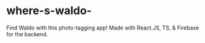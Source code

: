 # where-s-waldo-
Find Waldo with this photo-tagging app! Made with React.JS, TS, &amp; Firebase for the backend. 
